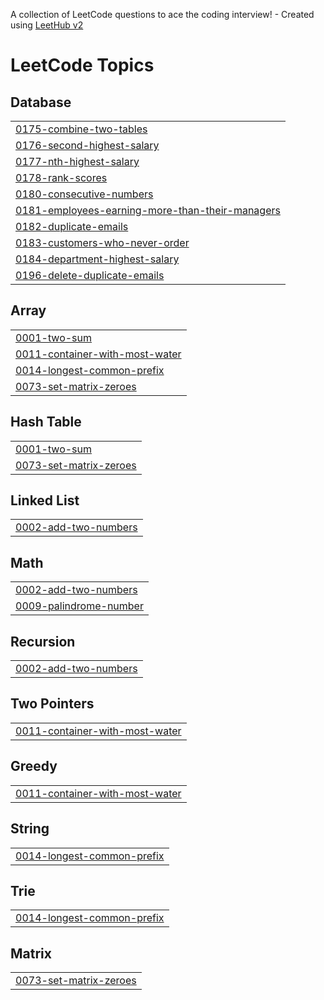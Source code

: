 A collection of LeetCode questions to ace the coding interview! - Created using [LeetHub v2](https://github.com/arunbhardwaj/LeetHub-2.0)
<!---LeetCode Topics Start-->
# LeetCode Topics
## Database
|  |
| ------- |
| [0175-combine-two-tables](https://github.com/pubayankapat/LeetCode/tree/master/0175-combine-two-tables) |
| [0176-second-highest-salary](https://github.com/pubayankapat/LeetCode/tree/master/0176-second-highest-salary) |
| [0177-nth-highest-salary](https://github.com/pubayankapat/LeetCode/tree/master/0177-nth-highest-salary) |
| [0178-rank-scores](https://github.com/pubayankapat/LeetCode/tree/master/0178-rank-scores) |
| [0180-consecutive-numbers](https://github.com/pubayankapat/LeetCode/tree/master/0180-consecutive-numbers) |
| [0181-employees-earning-more-than-their-managers](https://github.com/pubayankapat/LeetCode/tree/master/0181-employees-earning-more-than-their-managers) |
| [0182-duplicate-emails](https://github.com/pubayankapat/LeetCode/tree/master/0182-duplicate-emails) |
| [0183-customers-who-never-order](https://github.com/pubayankapat/LeetCode/tree/master/0183-customers-who-never-order) |
| [0184-department-highest-salary](https://github.com/pubayankapat/LeetCode/tree/master/0184-department-highest-salary) |
| [0196-delete-duplicate-emails](https://github.com/pubayankapat/LeetCode/tree/master/0196-delete-duplicate-emails) |
## Array
|  |
| ------- |
| [0001-two-sum](https://github.com/pubayankapat/LeetCode/tree/master/0001-two-sum) |
| [0011-container-with-most-water](https://github.com/pubayankapat/LeetCode/tree/master/0011-container-with-most-water) |
| [0014-longest-common-prefix](https://github.com/pubayankapat/LeetCode/tree/master/0014-longest-common-prefix) |
| [0073-set-matrix-zeroes](https://github.com/pubayankapat/LeetCode/tree/master/0073-set-matrix-zeroes) |
## Hash Table
|  |
| ------- |
| [0001-two-sum](https://github.com/pubayankapat/LeetCode/tree/master/0001-two-sum) |
| [0073-set-matrix-zeroes](https://github.com/pubayankapat/LeetCode/tree/master/0073-set-matrix-zeroes) |
## Linked List
|  |
| ------- |
| [0002-add-two-numbers](https://github.com/pubayankapat/LeetCode/tree/master/0002-add-two-numbers) |
## Math
|  |
| ------- |
| [0002-add-two-numbers](https://github.com/pubayankapat/LeetCode/tree/master/0002-add-two-numbers) |
| [0009-palindrome-number](https://github.com/pubayankapat/LeetCode/tree/master/0009-palindrome-number) |
## Recursion
|  |
| ------- |
| [0002-add-two-numbers](https://github.com/pubayankapat/LeetCode/tree/master/0002-add-two-numbers) |
## Two Pointers
|  |
| ------- |
| [0011-container-with-most-water](https://github.com/pubayankapat/LeetCode/tree/master/0011-container-with-most-water) |
## Greedy
|  |
| ------- |
| [0011-container-with-most-water](https://github.com/pubayankapat/LeetCode/tree/master/0011-container-with-most-water) |
## String
|  |
| ------- |
| [0014-longest-common-prefix](https://github.com/pubayankapat/LeetCode/tree/master/0014-longest-common-prefix) |
## Trie
|  |
| ------- |
| [0014-longest-common-prefix](https://github.com/pubayankapat/LeetCode/tree/master/0014-longest-common-prefix) |
## Matrix
|  |
| ------- |
| [0073-set-matrix-zeroes](https://github.com/pubayankapat/LeetCode/tree/master/0073-set-matrix-zeroes) |
<!---LeetCode Topics End-->
